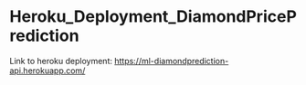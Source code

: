 # Heroku_Deployment_DiamondPricePrediction

Link to heroku deployment: https://ml-diamondprediction-api.herokuapp.com/

